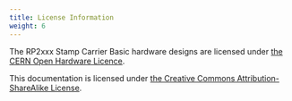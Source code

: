 ```yaml
---
title: License Information
weight: 6
---
```


The RP2xxx Stamp Carrier Basic hardware designs are licensed under [the CERN Open Hardware Licence](https://github.com/solderparty/rp2xxx_stamp_carrier_basic_hw/blob/main/LICENSE.md).

This documentation is licensed under [the Creative Commons Attribution-ShareAlike License](https://creativecommons.org/licenses/by-sa/4.0/).
